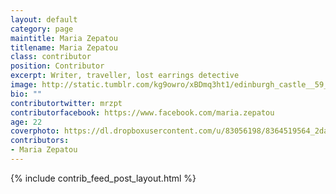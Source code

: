 ```yaml
---
layout: default
category: page
maintitle: Maria Zepatou
titlename: Maria Zepatou
class: contributor
position: Contributor
excerpt: Writer, traveller, lost earrings detective
image: http://static.tumblr.com/kg9owro/xBDmq3ht1/edinburgh_castle__59___1_.jpg
bio: ""
contributortwitter: mrzpt
contributorfacebook: https://www.facebook.com/maria.zepatou
age: 22
coverphoto: https://dl.dropboxusercontent.com/u/83056198/8364519564_2da976f8d1_z.jpg
contributors: 
- Maria Zepatou
---
```

{% include contrib_feed_post_layout.html %}
